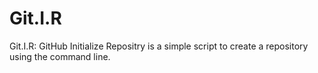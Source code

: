 # Git.I.R

Git.I.R: GitHub Initialize Repositry is a simple script to create a repository using the command line.
